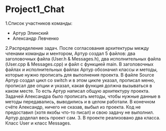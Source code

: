 # Project1_Chat

1.Список участников команды:
- Артур Элинский 
- Александр Левченко

2.Распределение задач.
После согласования архитектуры между членами команды и ментором, Артур создал 5 файлов: два заголовочных файла (User.h & Messages.h), два исполнительных файла (User.cpp & Messages.cpp) и файл с функцией main. В заголовочных файлах и исполнительных файлах Артур обозначил классы и методы, которые нужно прописать для выполнения проекта. В файле Source Артур создал цикл со switch и в этом цикле указал, прописал меню, прописал две опции и указал, какая функция должна вызываться в каком месте. То есть Артур написал общую архитектуру проекта. Задачей Александра было прописать методы, чтобы нужные данные в методы передавались, выводились и в целом работали.
В конечном счёте Александр, ничего не сказав, выбыл из проекта. Код не предоставил (хотя якобы что-то писал) и свою задачу не выполнил. Артур доделал весь проект сам. 
3. В проекте реализовано два класса. Класс User и класс Messages. 
